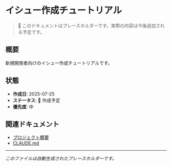 # イシュー作成チュートリアル

> 📝 このドキュメントはプレースホルダーです。実際の内容は今後追加される予定です。

## 概要

新規開発者向けのイシュー作成チュートリアルです。

## 状態

- **作成日**: 2025-07-25
- **ステータス**: 🚧 作成予定
- **優先度**: 中

## 関連ドキュメント

- [プロジェクト概要](../../../README.md)
- [CLAUDE.md](../../../CLAUDE.md)

---

_このファイルは自動生成されたプレースホルダーです。_
